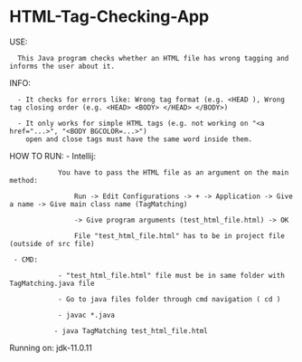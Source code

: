 # HTML-Tag-Checking-App
USE:
      
      This Java program checks whether an HTML file has wrong tagging and informs the user about it.

INFO:
      
      - It checks for errors like: Wrong tag format (e.g. <HEAD ), Wrong tag closing order (e.g. <HEAD> <BODY> </HEAD> </BODY>)
      
      - It only works for simple HTML tags (e.g. not working on "<a href="...>", "<BODY BGCOLOR=...>") 
        open and close tags must have the same word inside them.


HOW TO RUN:
     - Intellij: 
                
                You have to pass the HTML file as an argument on the main method:
                    
                    Run -> Edit Configurations -> + -> Application -> Give a name -> Give main class name (TagMatching) 
                    
                    -> Give program arguments (test_html_file.html) -> OK
                    
                    File "test_html_file.html" has to be in project file (outside of src file)
     
     - CMD:
                
                - "test_html_file.html" file must be in same folder with TagMatching.java file
                
                - Go to java files folder through cmd navigation ( cd )
                
                - javac *.java
               
               - java TagMatching test_html_file.html
                


Running on: jdk-11.0.11
